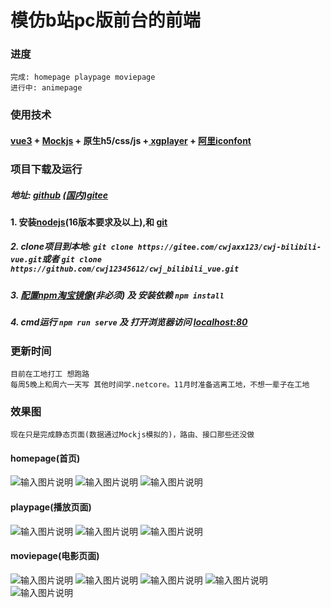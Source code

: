 # 模仿b站pc版前台的前端
### 进度
    完成: homepage playpage moviepage
    进行中: animepage
### 使用技术


#### [vue3](https://vuejs.org/) + [Mockjs](http://mockjs.com/examples.html) + 原生h5/css/js +[ xgplayer](http://h5player.bytedance.com/guide/) + [阿里iconfont](https://www.iconfont.cn/)


### 项目下载及运行
##### 地址: [github](https://github.com/cwj12345612/cwj_bilibili_vue.git )    [(国内)gitee](https://gitee.com/cwjaxx123/cwj-bilibili-vue.git)

 #### 1. 安装[nodejs](https://nodejs.org/en)(16版本要求及以上),和 [git](https://git-scm.com/downloads)
##### 2. clone项目到本地: ```git clone https://gitee.com/cwjaxx123/cwj-bilibili-vue.git```或者 ```git clone https://github.com/cwj12345612/cwj_bilibili_vue.git```
##### 3. [配置npm淘宝镜像](https://www.cnblogs.com/tanyiqu/p/14532462.html)(非必须) 及 安装依赖 ```npm install```
##### 4. cmd运行 ```npm run serve``` 及 打开浏览器访问  [localhost:80](http://locolhost:80)

 


### 更新时间

    目前在工地打工 想跑路
    每周5晚上和周六一天写 其他时间学.netcore。11月时准备逃离工地，不想一辈子在工地
### 效果图 
```
现在只是完成静态页面(数据通过Mockjs模拟的)，路由、接口那些还没做
```
#### homepage(首页)

![输入图片说明](/public/效果图/homepage1.png)
![输入图片说明](/public/效果图/homepage2.png)
![输入图片说明](/public/效果图/homepage3.png)

#### playpage(播放页面)
![输入图片说明](/public/效果图/playpage1.png)
![输入图片说明](/public/效果图/playpage2.png)
![输入图片说明](/public/效果图/playpage3.png)

#### moviepage(电影页面)
![输入图片说明](/public/效果图/movie1.png)
![输入图片说明](/public/效果图/movie2.png)
![输入图片说明](/public/效果图/movie3.png)
![输入图片说明](/public/效果图/movie4.png)
![输入图片说明](/public/效果图/movie5.png)
    
